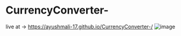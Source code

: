 # CurrencyConverter-
live at ->  https://ayushmali-17.github.io/CurrencyConverter-/
![image](https://github.com/user-attachments/assets/9d0199af-8983-4ef0-aba1-927763075030)

